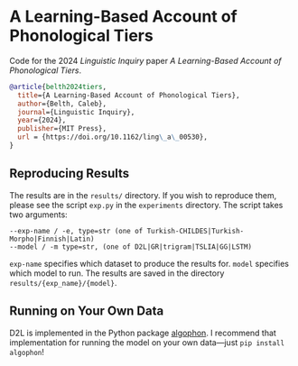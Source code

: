 # A Learning-Based Account of Phonological Tiers

Code for the 2024 *Linguistic Inquiry* paper *A Learning-Based Account of Phonological Tiers*.

```bibtex
@article{belth2024tiers,
  title={A Learning-Based Account of Phonological Tiers},
  author={Belth, Caleb},
  journal={Linguistic Inquiry},
  year={2024},
  publisher={MIT Press},
  url = {https://doi.org/10.1162/ling\_a\_00530},
}
```

## Reproducing Results

The results are in the `results/` directory. If you wish to reproduce them, please see the script `exp.py` in the `experiments` directory. The script takes two arguments:

```
--exp-name / -e, type=str (one of Turkish-CHILDES|Turkish-Morpho|Finnish|Latin)
--model / -m type=str, (one of D2L|GR|trigram|TSLIA|GG|LSTM)
```

`exp-name` specifies which dataset to produce the results for. `model` specifies which model to run. The results are saved in the directory `results/{exp_name}/{model}`.

## Running on Your Own Data

D2L is implemented in the Python package [algophon](https://github.com/cbelth/algophon). I recommend that implementation for running the model on your own data—just `pip install algophon`!